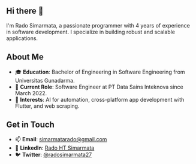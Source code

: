## Hi there 👋

I'm Rado Simarmata, a passionate programmer with 4 years of experience in software development. 
I specialize in building robust and scalable applications.

## About Me
- 🎓 **Education**: Bachelor of Engineering in Software Engineering from Universitas Gunadarma.
- 💼 **Current Role**: Software Engineer at PT Data Sains Inteknova since March 2022.
- 🧠 **Interests**: AI for automation, cross-platform app development with Flutter, and web scraping.

## Get in Touch
- 📫 **Email**: [simarmatarado@gmail.com](mailto:simarmatarado@gmail.com)
- 💼 **LinkedIn**: [Rado HT Simarmata](https://www.linkedin.com/in/radohtsimarmata)
- 🐦 **Twitter**: [@radosimarmata27](https://x.com/radosimarmata27)

<!--
**radosimarmata/radosimarmata** is a ✨ _special_ ✨ repository because its `README.md` (this file) appears on your GitHub profile.

Here are some ideas to get you started:

- 🔭 I’m currently working on ...
- 🌱 I’m currently learning ...
- 👯 I’m looking to collaborate on ...
- 🤔 I’m looking for help with ...
- 💬 Ask me about ...
- 📫 How to reach me: ...
- 😄 Pronouns: ...
- ⚡ Fun fact: ...
-->
